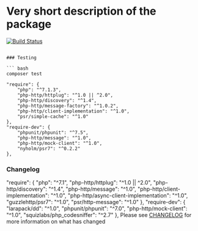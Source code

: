 # Very short description of the package


[![Build Status](https://github.styleci.io/repos/166758762/shield?style=plastic)](https://travis-ci.org/spatie/:package_name)
 



 

 
 
```

### Testing

``` bash
composer test
```
    "require": {
        "php": "^7.1.3",
        "php-http/httplug": "^1.0 || ^2.0",
        "php-http/discovery": "^1.4",
        "php-http/message-factory": "^1.0.2",
        "php-http/client-implementation": "^1.0",
        "psr/simple-cache": "^1.0"
    },
    "require-dev": {
        "phpunit/phpunit": "^7.5",
        "php-http/message": "^1.0",
        "php-http/mock-client": "^1.0",
        "nyholm/psr7": "^0.2.2"
    },
### Changelog
  "require": {
        "php": "^7.1",
        "php-http/httplug": "^1.0 || ^2.0",
        "php-http/discovery": "^1.4",
         "php-http/message": "^1.0",
        "php-http/client-implementation": "^1.0",
        "php-http/async-client-implementation": "^1.0",
        "guzzlehttp/psr7": "^1.0",
        "psr/http-message": "^1.0"
    },
    "require-dev": {
        "larapack/dd": "^1.0",
        "phpunit/phpunit": "^7.0",
        "php-http/mock-client": "^1.0",
        "squizlabs/php_codesniffer": "^2.7"
    },
Please see [CHANGELOG](CHANGELOG.md) for more information on what has changed  
